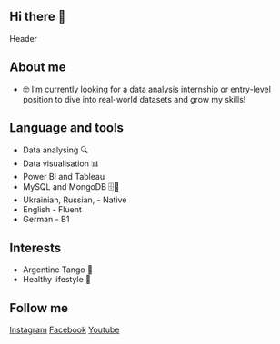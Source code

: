 ## Hi there 👋
Header

## About me

- 🤓 I’m currently looking for a data analysis internship or entry-level position to dive into real-world datasets and grow my skills!

## Language and tools
- Data analysing 🔍
- Data visualisation 📊
- Power BI and Tableau
- MySQL and MongoDB 🗄️🧩
- Ukrainian, Russian, - Native
- English - Fluent
- German - B1 
  
## Interests
- Argentine Tango 💃
- Healthy lifestyle 🥗

## Follow me

[Instagram](https://www.instagram.com/ivdetango)
[Facebook](https://www.facebook.com/ivannadetango)
[Youtube](https://www.youtube.com/@IvDeTango)
